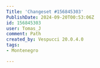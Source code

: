 ```yaml
---
Title: 'Changeset #156845303'
PublishDate: 2024-09-20T00:53:06Z
id: 156845303
user: Tomas_J
comment: Path
created_by: Vespucci 20.0.4.0
tags:
- Montenegro

---
```


